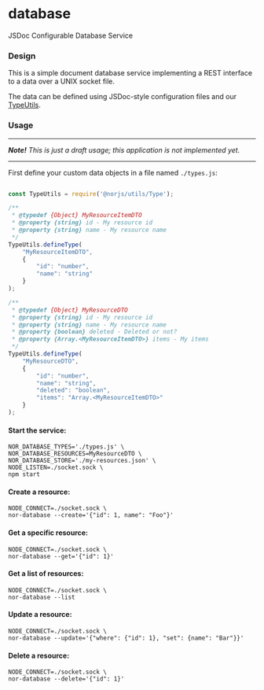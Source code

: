 # database

JSDoc Configurable Database Service

### Design

This is a simple document database service implementing a REST interface to a data over a UNIX socket file.
 
The data can be defined using JSDoc-style configuration files and our
 [TypeUtils](https://github.com/norjs/utils#typeutils).

### Usage

-------------------------------------------------------------------------------------

***Note!*** *This is just a draft usage; this application is not implemented yet.*

-------------------------------------------------------------------------------------

First define your custom data objects in a file named `./types.js`:

```js

const TypeUtils = require('@norjs/utils/Type');

/**
 * @typedef {Object} MyResourceItemDTO
 * @property {string} id - My resource id
 * @property {string} name - My resource name
 */
TypeUtils.defineType(
    "MyResourceItemDTO", 
    {
        "id": "number",
        "name": "string"
    }
);

/**
 * @typedef {Object} MyResourceDTO
 * @property {string} id - My resource id
 * @property {string} name - My resource name
 * @property {boolean} deleted - Deleted or not?
 * @property {Array.<MyResourceItemDTO>} items - My items
 */
TypeUtils.defineType(
    "MyResourceDTO", 
    {
        "id": "number",
        "name": "string",
        "deleted": "boolean",
        "items": "Array.<MyResourceItemDTO>"
    }
);

```

#### Start the service:

```
NOR_DATABASE_TYPES='./types.js' \
NOR_DATABASE_RESOURCES=MyResourceDTO \
NOR_DATABASE_STORE='./my-resources.json' \
NODE_LISTEN=./socket.sock \
npm start
```

#### Create a resource:

```
NODE_CONNECT=./socket.sock \
nor-database --create='{"id": 1, name": "Foo"}'
```

#### Get a specific resource:

```
NODE_CONNECT=./socket.sock \
nor-database --get='{"id": 1}'
```

#### Get a list of resources:

```
NODE_CONNECT=./socket.sock \
nor-database --list
```

#### Update a resource:

```
NODE_CONNECT=./socket.sock \
nor-database --update='{"where": {"id": 1}, "set": {name": "Bar"}}'
```

#### Delete a resource:

```
NODE_CONNECT=./socket.sock \
nor-database --delete='{"id": 1}'
```
